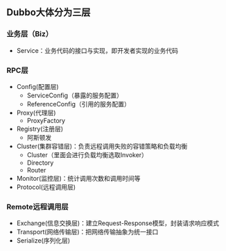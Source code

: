 ## Dubbo大体分为三层

### 业务层（Biz）

- Service：业务代码的接口与实现，即开发者实现的业务代码

### RPC层

- Config(配置层)
    - ServiceConfig（暴露的服务配置）
    - ReferenceConfig（引用的服务配置）
- Proxy(代理层)
    - ProxyFactory
- Registry(注册层)
    - 阿斯顿发
- Cluster(集群容错层)：负责远程调用失败的容错策略和负载均衡
    - Cluster（里面会进行负载均衡选取Invoker）
    - Directory
    - Router
- Monitor(监控层)：统计调用次数和调用时间等
- Protocol(远程调用层)

### Remote远程调用层

- Exchange(信息交换层)：建立Request-Response模型，封装请求响应模式
- Transport(网络传输层)：把网络传输抽象为统一接口
- Serialize(序列化层)
   
